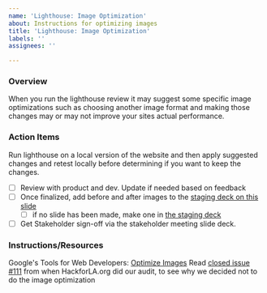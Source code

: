 ```yaml
---
name: 'Lighthouse: Image Optimization'
about: Instructions for optimizing images
title: 'Lighthouse: Image Optimization'
labels: ''
assignees: ''

---
```


### Overview
When you run the lighthouse review it may suggest some specific image optimizations such as choosing another image format and making those changes may or may not improve your sites actual performance.

### Action Items
Run lighthouse on a local version of the website and then apply suggested changes and retest locally before determining if you want to keep the changes. 
- [ ] Review with product and dev. Update if needed based on feedback
- [ ] Once finalized, add before and after images to the [staging deck on this slide]() 
   - [ ] if no slide has been made, make one in [the staging deck](https://docs.google.com/presentation/d/1crZ3IxqA4hAu3qzD7ns93Ieuqjwh6wyEtuX_46cP-fg)
- [ ] Get Stakeholder sign-off via the stakeholder meeting slide deck.

### Instructions/Resources
Google's Tools for Web Developers: [Optimize Images](https://developers.google.com/web/tools/lighthouse/audits/optimize-images)
Read [closed issue #111](https://github.com/hackforla/website/issues/111) from when HackforLA.org did our audit, to see why we decided not to do the image optimization
